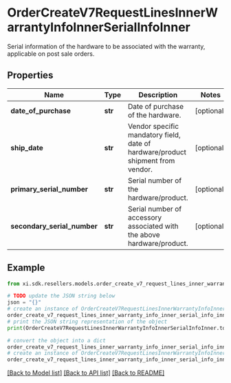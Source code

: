 # OrderCreateV7RequestLinesInnerWarrantyInfoInnerSerialInfoInner

Serial information of the hardware to be associated with the warranty, applicable on post sale orders.

## Properties

Name | Type | Description | Notes
------------ | ------------- | ------------- | -------------
**date_of_purchase** | **str** | Date of purchase of the hardware. | [optional] 
**ship_date** | **str** | Vendor specific mandatory field, date of hardware/product shipment from vendor. | [optional] 
**primary_serial_number** | **str** | Serial number of the hardware/product. | [optional] 
**secondary_serial_number** | **str** | Serial number of accessory associated with the above hardware/product. | [optional] 

## Example

```python
from xi.sdk.resellers.models.order_create_v7_request_lines_inner_warranty_info_inner_serial_info_inner import OrderCreateV7RequestLinesInnerWarrantyInfoInnerSerialInfoInner

# TODO update the JSON string below
json = "{}"
# create an instance of OrderCreateV7RequestLinesInnerWarrantyInfoInnerSerialInfoInner from a JSON string
order_create_v7_request_lines_inner_warranty_info_inner_serial_info_inner_instance = OrderCreateV7RequestLinesInnerWarrantyInfoInnerSerialInfoInner.from_json(json)
# print the JSON string representation of the object
print(OrderCreateV7RequestLinesInnerWarrantyInfoInnerSerialInfoInner.to_json())

# convert the object into a dict
order_create_v7_request_lines_inner_warranty_info_inner_serial_info_inner_dict = order_create_v7_request_lines_inner_warranty_info_inner_serial_info_inner_instance.to_dict()
# create an instance of OrderCreateV7RequestLinesInnerWarrantyInfoInnerSerialInfoInner from a dict
order_create_v7_request_lines_inner_warranty_info_inner_serial_info_inner_from_dict = OrderCreateV7RequestLinesInnerWarrantyInfoInnerSerialInfoInner.from_dict(order_create_v7_request_lines_inner_warranty_info_inner_serial_info_inner_dict)
```
[[Back to Model list]](../README.md#documentation-for-models) [[Back to API list]](../README.md#documentation-for-api-endpoints) [[Back to README]](../README.md)


